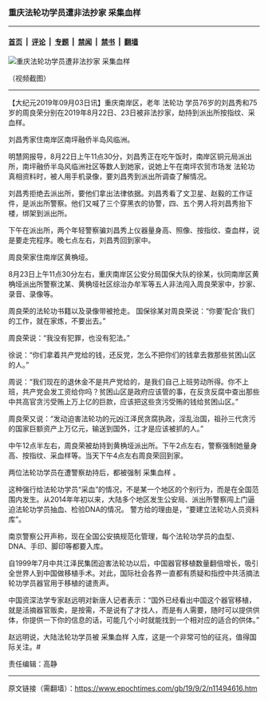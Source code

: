 ### 重庆法轮功学员遭非法抄家 采集血样

---

#### [首页](../../../..?n11494616) &nbsp;|&nbsp; [评论](../../../../../epoch-comment?n11494616) &nbsp;|&nbsp; [专题](../../../../../epoch-special?n11494616) &nbsp;|&nbsp; [禁闻](../../../../../epoch-news?n11494616) &nbsp;|&nbsp; [禁书](../../../../../books?n11494616) &nbsp;|&nbsp; [翻墙](https://github.com/gfw-breaker/nogfw/blob/master/README.md?n11494616)


<div><img alt="重庆法轮功学员遭非法抄家 采集血样" class="attachment-djy_600_400 size-djy_600_400 wp-post-image" src="https://i.epochtimes.com/assets/uploads/2019/09/maxresdefault-600x400.jpg"/>
<div class="caption">
 <p>
  （视频截图）
 </p>
</div></div><hr/><div class="post_content" id="artbody" itemprop="articleBody">
 <!-- article content begin -->
 <p>
  【大纪元2019年09月03日讯】重庆南岸区，老年
  <ok href="https://www.epochtimes.com/gb/tag/%E6%B3%95%E8%BD%AE%E5%8A%9F.html">
   法轮功
  </ok>
  学员76岁的刘昌秀和75岁的周良荣分别在2019年8月22日、23日被非法抄家，劫持到派出所按指纹、采血样。
 </p>
 <p class="p4">
  <span class="s1">
   刘昌秀家住南岸区南坪融侨半岛风临洲。
  </span>
 </p>
 <p class="p4">
  <span class="s1">
   明慧网报导，8月22日上午11点30分，刘昌秀正在吃午饭时，南岸区铜元局派出所，南坪融侨半岛风临洲社区等数人到她家，说她上午在南坪农贸市场发
   <ok href="https://www.epochtimes.com/gb/tag/%E6%B3%95%E8%BD%AE%E5%8A%9F.html">
    法轮功
   </ok>
   真相资料时，被人用手机录像，要刘昌秀到派出所调查了解情况。
  </span>
 </p>
 <p class="p4">
  <span class="s1">
   刘昌秀拒绝去派出所，要他们拿出法律依据。刘昌秀看了文卫星、赵毅的工作证件，是派出所警察。他们又喊了三个穿黑衣的协警，四、五个男人将刘昌秀抬下楼，绑架到派出所。
  </span>
 </p>
 <p class="p4">
  <span class="s1">
   下午在派出所，两个年轻警察骗刘昌秀上仪器量身高、照像、按指纹、查血样，说是要走完程序。晚七点左右，刘昌秀回到家中。
  </span>
 </p>
 <p class="p4">
  <span class="s1">
   周良荣家住南岸区黄桷垭。
  </span>
 </p>
 <p class="p4">
  <span class="s1">
   8月23日上午11点30分左右，重庆南岸区公安分局国保大队的徐某，伙同南岸区黄桷垭派出所警察沈某、黄桷垭社区综治办牟军等五人非法闯入周良荣家中，抄家、录音、录像等。
  </span>
 </p>
 <p class="p4">
  <span class="s1">
   周良荣的法轮功书籍以及录像带被抢走。
  </span>
  <span class="s1">
   国保徐某对周良荣说：“你要‘配合’我们的工作，就在家炼，不要出去。”
  </span>
 </p>
 <p class="p4">
  <span class="s1">
   周良荣说：“我没有犯罪，也没有犯法。”
  </span>
 </p>
 <p class="p4">
  <span class="s1">
   徐说：“你们拿着共产党给的钱，还反党，怎么不把你们的钱拿去救那些贫困山区的人。”
  </span>
 </p>
 <p class="p4">
  <span class="s1">
   周说：“我们现在的退休金不是共产党给的，是我们自己上班劳动所得。你不上班，共产党会发工资给你吗？贫困山区是政府应该管的事，在反贪反腐中查出那些中共高官贪污受贿上万上亿的巨款，应该把这些贪污受贿的钱给贫困山区。”
  </span>
 </p>
 <p class="p4">
  <span class="s1">
   周良荣又说：“发动迫害法轮功的元凶江泽民贪腐执政，淫乱治国，祖孙三代贪污的国家巨额资产上万亿元，输送到国外，江才是应该被抓的人。”
  </span>
 </p>
 <p class="p4">
  <span class="s1">
   中午12点半左右，周良荣被劫持到黄桷垭派出所。下午2点左右，警察强制她量身高、按指纹、采血样等。当天下午4点左右周良荣回到家。
  </span>
 </p>
 <p class="p4">
  <span class="s1">
   两位法轮功学员在遭警察劫持后，都被强制
   <ok href="https://www.epochtimes.com/gb/tag/%E9%87%87%E9%9B%86%E8%A1%80%E6%A0%B7.html">
    采集血样
   </ok>
   。
  </span>
 </p>
 <p class="p4">
  这种强行给法轮功学员“采血”的情况，不是某一个地区的个别行为，而是在全国范围内发生。从2014年年初以来，大陆多个地区发生公安局、派出所警察闯上门逼迫法轮功学员抽血、检验DNA的情况。
  <span class="s1">
   警方给的理由是，“要建立法轮功人员资料库”。
  </span>
 </p>
 <p class="p4">
  <span class="s1">
   南京警察公开声称，现在全国公安搞规范化管理，每个法轮功学员的血型、DNA、手印、脚印等都要入库。
  </span>
 </p>
 <p class="p7">
  <span class="s1">
   自1999年7月中共江泽民集团迫害法轮功以后，中国器官移植数量翻倍增长，吸引全世界人到中国做移植手术。对此，国际社会各界一直都有质疑和指控中共活摘法轮功学员器官用于移植的谴责声。
  </span>
 </p>
 <p class="p7">
  <span class="s1">
   中国资深法学专家赵远明对新唐人记者表示：“国外已经看出中国这个器官移植，就是活摘器官贩卖，是按需，不是说有了才找人，而是有人需要，随时可以提供供体，你提供一下你的信息的话，可能几个小时就能找到一个相对应的适合的供体。”
  </span>
 </p>
 <p class="p7">
  <span class="s1">
   赵远明说，大陆法轮功学员被
   <ok href="https://www.epochtimes.com/gb/tag/%E9%87%87%E9%9B%86%E8%A1%80%E6%A0%B7.html">
    采集血样
   </ok>
   入库，这是一个非常可怕的征兆，值得国际关注。#
  </span>
 </p>
 <p class="p7">
  责任编辑：高静
 </p>
 <!-- article content end -->
 <div id="below_article_ad">
 </div>
</div>


---

原文链接（需翻墙）：https://www.epochtimes.com/gb/19/9/2/n11494616.htm